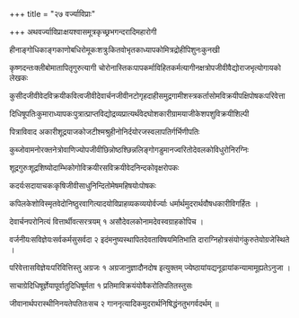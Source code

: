 +++
title = "२७ वर्ज्याविप्राः"

+++
अथवर्ज्याविप्राःक्षयश्वासमूत्रकृच्छ्रभगन्दरादिमहारोगी

हीनाङ्गोधिकाङ्गकाणोबधिरोमूकःशत्रुःकितवोभृतकाध्यापकोमित्रद्रोहीपिशुनःकुनखी

कृष्णदन्तःक्लीबोमातापितृगुरुत्यागी चोरोनास्तिकःपापकर्माविहितकर्मत्यागीनक्षत्रोपजीवीवैद्योराजभृत्योगायको लेखकः

कुसीदजीवीवेदविक्रयीकवित्वजीवीदेवार्चनजीवीनटोगृहदाहीसमुद्रगामीशस्त्रकर्तासोमविक्रयीपक्षिपोषकःपरिवेत्ता

दिधिषूपतिःकुमाराध्यापकःपुत्रात्प्राप्तविद्योद्रव्यप्रात्यर्थंवेदघोशकारीग्रामयाजीकेशपशुविक्रयीशिल्पी

पित्राविवाद अकारीशूद्रयाजकोजटीश्मश्रुहीनोनिर्दयोरजस्वलापतिर्गर्भिणीपतिः

कुब्जोवामनोरक्तनेत्रोवाणिज्योपजीवीछिन्नोष्ठश्छिन्नलिङ्गोगडुमानज्वरितोदेवलकोविधुरोनिरग्निः

शूद्रगुरुःशूद्रशिष्योदाम्भिकोगोविक्रयीरसविक्रयीवेदनिन्दकोवृक्षरोपकः

कदर्यःसदायाचकःकृषिजीवीसाधुनिन्दितोमेषमहिषयोःपोषकः

कपिलकेशोविस्मृतवेदोनिष्ठुरवागित्यादयोविप्राहव्यकव्ययोर्वर्ज्याः धर्मार्थमुदरार्थवौषधकारीविगर्हितः ।

देवार्चनपरोनित्यं वित्तार्थीवत्सरत्रयम् १ असौदेवलकोनामदेवस्वग्राहकोपिच ।

वर्जनीयःसविज्ञेयःसर्वकर्मसुसर्वदा २ इदंमनुष्यस्थापितदेवताविषयमितिभाति दाराग्निहोत्रसंयोगंकुरुतेयोग्रजेस्थिते ।

परिवेत्तासविज्ञेयःपरिवित्तिस्तु अग्रजः १ अग्रजानुज्ञादौनदोष इत्युक्तम् ज्येष्ठायांयद्यनूढायांकन्यामामूह्यतेऽनुजा ।

साचाग्रेदिधिषूर्ज्ञेयापूर्वातुदिधिषूर्मता १ प्रतिमाविक्रयंयोवैकरोतिपतितस्तुसः

जीवानार्थपरास्थीनिनयतेपतितःसच २ गाननृत्यादिकमुदरार्थनिषिद्धंनतुभगर्वदर्थम् ॥
